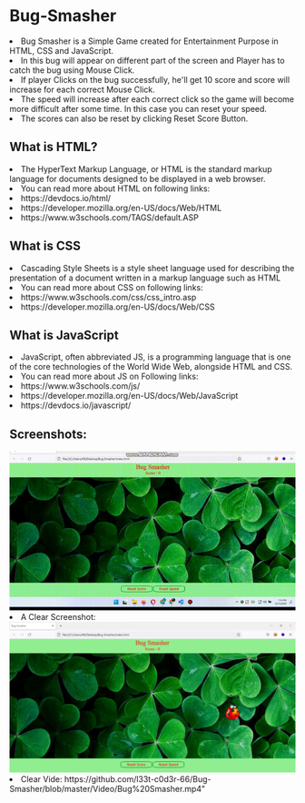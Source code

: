 # Bug-Smasher
<li> Bug Smasher is a Simple Game created for Entertainment Purpose in HTML, CSS and JavaScript. 
<li> In this bug will appear on different part of the screen and Player has to catch the bug using Mouse Click.
<li> If player Clicks on the bug successfully, he'll get 10 score and score will increase for each correct Mouse Click.
<li> The speed will increase after each correct click so the game will become more difficult after some time. In this case you can reset your speed.
<li> The scores can also be reset by clicking Reset Score Button.

## What is HTML?
<li> The HyperText Markup Language, or HTML is the standard markup language for documents designed to be displayed in a web browser.
<li> You can read more about HTML on following links:
<li> https://devdocs.io/html/
<li> https://developer.mozilla.org/en-US/docs/Web/HTML
<li> https://www.w3schools.com/TAGS/default.ASP

## What is CSS
<li> Cascading Style Sheets is a style sheet language used for describing the presentation of a document written in a markup language such as HTML
<li> You can read more about CSS on following links:
<li> https://www.w3schools.com/css/css_intro.asp
<li> https://developer.mozilla.org/en-US/docs/Web/CSS

## What is JavaScript
<li> JavaScript, often abbreviated JS, is a programming language that is one of the core technologies of the World Wide Web, alongside HTML and CSS.
<li> You can read more about JS on Following links: 
<li> https://www.w3schools.com/js/
<li> https://developer.mozilla.org/en-US/docs/Web/JavaScript
<li> https://devdocs.io/javascript/

## Screenshots:
<img src="https://github.com/l33t-c0d3r-66/Bug-Smasher/blob/master/images/Bug%20Smasher.gif">

<li> A Clear Screenshot: 

<img src="https://github.com/l33t-c0d3r-66/Bug-Smasher/blob/master/Video/1.png">

<li> Clear Vide:
https://github.com/l33t-c0d3r-66/Bug-Smasher/blob/master/Video/Bug%20Smasher.mp4"


